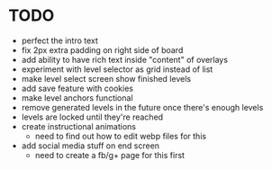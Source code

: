 TODO
====
* perfect the intro text
* fix 2px extra padding on right side of board
* add ability to have rich text inside "content" of overlays
* experiment with level selector as grid instead of list
* make level select screen show finished levels
* add save feature with cookies
* make level anchors functional
* remove generated levels in the future once there's enough levels
* levels are locked until they're reached
* create instructional animations
  * need to find out how to edit webp files for this
* add social media stuff on end screen
  * need to create a fb/g+ page for this first
